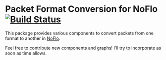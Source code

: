 Packet Format Conversion for NoFlo [![Build Status](https://secure.travis-ci.org/kenhkan/noflo-adapters.png?branch=master)](https://travis-ci.org/kenhkan/noflo-adapters)
===============================

This package provides various components to convert packets from one
format to another in [NoFlo](http://noflojs.org/).

Feel free to contribute new components and graphs! I'll try to
incorporate as soon as time allows.
